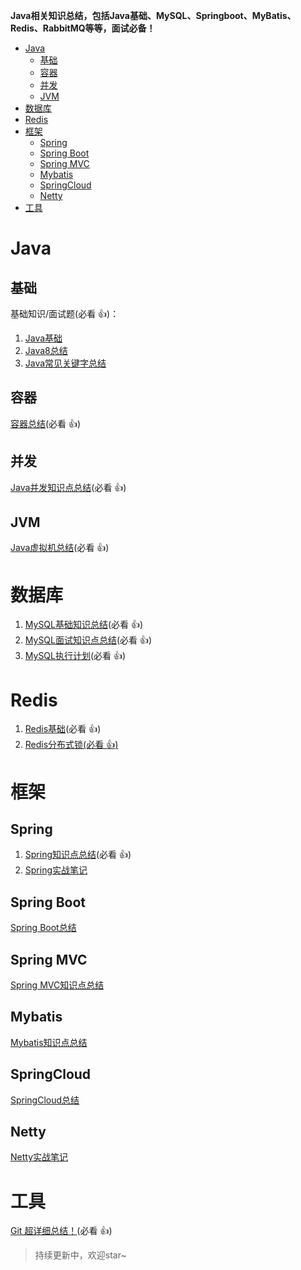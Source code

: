 **Java相关知识总结，包括Java基础、MySQL、Springboot、MyBatis、Redis、RabbitMQ等等，面试必备！**

<!-- START doctoc generated TOC please keep comment here to allow auto update -->
<!-- DON'T EDIT THIS SECTION, INSTEAD RE-RUN doctoc TO UPDATE -->

- [Java](#java)
  - [基础](#%E5%9F%BA%E7%A1%80)
  - [容器](#%E5%AE%B9%E5%99%A8)
  - [并发](#%E5%B9%B6%E5%8F%91)
  - [JVM](#jvm)
- [数据库](#%E6%95%B0%E6%8D%AE%E5%BA%93)
- [Redis](#redis)
- [框架](#%E6%A1%86%E6%9E%B6)
  - [Spring](#spring)
  - [Spring Boot](#spring-boot)
  - [Spring MVC](#spring-mvc)
  - [Mybatis](#mybatis)
  - [SpringCloud](#springcloud)
  - [Netty](#netty)
- [工具](#%E5%B7%A5%E5%85%B7)

<!-- END doctoc generated TOC please keep comment here to allow auto update -->

# Java

## 基础

基础知识/面试题(必看 :+1:)：

1. [Java基础](Java/Java基础.md)
2. [Java8总结](Java/Java8.md)
3. [Java常见关键字总结](Java/Java关键字.md)

## 容器

[容器总结](Java/集合.md)(必看 :+1:)

## 并发

[Java并发知识点总结](Java/并发.md)(必看 :+1:)

## JVM

[Java虚拟机总结](Java/JVM.md)(必看 :+1:)

# 数据库

1. [MySQL基础知识总结](数据库/mysql基础.md)(必看 :+1:)
2. [MySQL面试知识点总结](数据库/mysql进阶.md)(必看 :+1:)
3. [MySQL执行计划](数据库/Mysql执行计划.md)(必看 :+1:)

# Redis

1. [Redis基础](中间件/Redis入门指南总结.md)(必看 :+1:)
2. [Redis分布式锁(必看 :+1:)](中间件/Redis分布式锁.md)

# 框架

## Spring

1. [Spring知识点总结](框架/Spring总结.md)(必看 :+1:)
2. [Spring实战笔记](框架/Spring总结.md)

## Spring Boot

[Spring Boot总结](框架/SpringBoot实战.md)

## Spring MVC

[Spring MVC知识点总结](框架/SpringMVC.md)

## Mybatis

[Mybatis知识点总结](框架/深入浅出Mybatis技术原理与实战.md)

## SpringCloud

[SpringCloud总结](框架/SpringCloud微服务实战.md)

## Netty

[Netty实战笔记](框架/netty实战.md)



# 工具

[Git 超详细总结！](工具/progit2.md)(必看 :+1:)

>  持续更新中，欢迎star~
